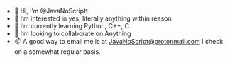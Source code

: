 - 👋 Hi, I’m @JavaNoScriptt
- 👀 I’m interested in yes, literally anything within reason
- 🌱 I’m currently learning Python, C++, C
- 💞️ I’m looking to collaborate on Anything
- 📫 A good way to email me is at JavaNoScript@protonmail.com I check on a somewhat regular basis. 

<!---
JavaNoScriptt/JavaNoScriptt is a ✨ special ✨ repository because its `README.md` (this file) appears on your GitHub profile.
You can click the Preview link to take a look at your changes.
--->
